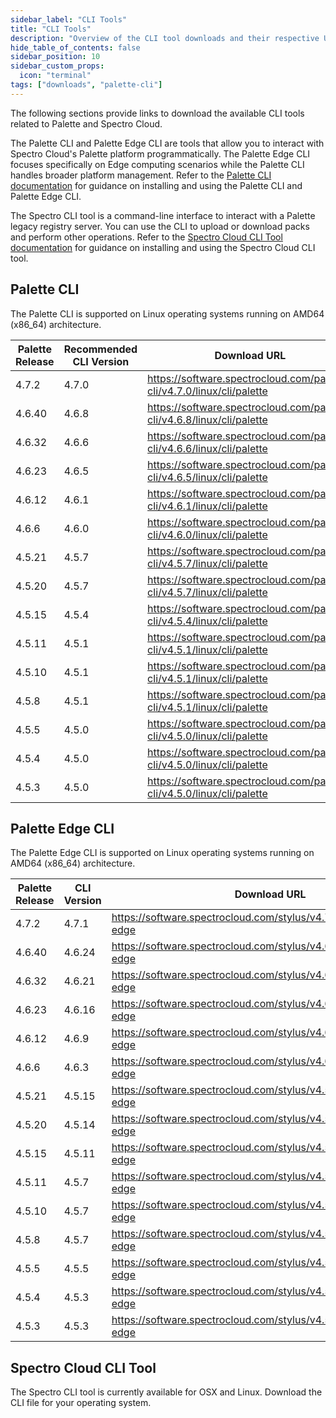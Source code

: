 ```yaml
---
sidebar_label: "CLI Tools"
title: "CLI Tools"
description: "Overview of the CLI tool downloads and their respective URL and checksums."
hide_table_of_contents: false
sidebar_position: 10
sidebar_custom_props:
  icon: "terminal"
tags: ["downloads", "palette-cli"]
---
```


The following sections provide links to download the available CLI tools related to Palette and Spectro Cloud.

The Palette CLI and Palette Edge CLI are tools that allow you to interact with Spectro Cloud's Palette platform
programmatically. The Palette Edge CLI focuses specifically on Edge computing scenarios while the Palette CLI handles
broader platform management. Refer to the [Palette CLI documentation](../automation/palette-cli/palette-cli.md) for
guidance on installing and using the Palette CLI and Palette Edge CLI.

The Spectro CLI tool is a command-line interface to interact with a Palette legacy registry server. You can use the CLI
to upload or download packs and perform other operations. Refer to the
[Spectro Cloud CLI Tool documentation](../registries-and-packs/spectro-cli-reference.md) for guidance on installing and
using the Spectro Cloud CLI tool.

## Palette CLI

The Palette CLI is supported on Linux operating systems running on AMD64 (x86_64) architecture.

| Palette Release <!-- palette-cli-version-table --> | Recommended CLI Version          | Download URL                                                           | Checksum (SHA256)                                                   |
| -------------------------------------------------- | -------------------------------- | ---------------------------------------------------------------------- | ------------------------------------------------------------------- |
| <!-- cli-4-7-0 --> 4.7.2                           | 4.7.0                            | https://software.spectrocloud.com/palette-cli/v4.7.0/linux/cli/palette | `edf68bfaf845b5f92f428a09d719f8cf975d790c50d94aedcaf2a8f0ea3d022d`  |
| <!-- cli-4.6.x --> 4.6.40                          | 4.6.8                            | https://software.spectrocloud.com/palette-cli/v4.6.8/linux/cli/palette | `33a81b1ddfcaf35bef73e6f8ae7016f1dd30bce16af74eeeb53e0f3209fcdcc4`  |
| <!-- cli-4.6.c --> 4.6.32                          | 4.6.6                            | https://software.spectrocloud.com/palette-cli/v4.6.6/linux/cli/palette | `5884500e5a04a7c2beb573674eb78a8804794a0dd25e4da5b38829e7303a29fe`  |
| <!-- cli-4.6.b --> 4.6.23                          | <!-- palette-cli-4.6.b --> 4.6.5 | https://software.spectrocloud.com/palette-cli/v4.6.5/linux/cli/palette | `b56af3f083130ca0665e8c0a4f3e2d903572209f714a50f19c0110452122e28d`  |
| <!-- cli-4.6.a --> 4.6.12                          | <!-- palette-cli-4.6.a --> 4.6.1 | https://software.spectrocloud.com/palette-cli/v4.6.1/linux/cli/palette | `db6da8dc1648b27ca8057fbbe3d95e7d371136f52395cef3dc3bd8ac62c287ae`  |
| 4.6.6                                              | 4.6.0                            | https://software.spectrocloud.com/palette-cli/v4.6.0/linux/cli/palette | `07d63693a8c90483f6f000d4580cfd86f81178e4b96cfbd32e0f50955d57eec7`  |
| 4.5.21                                             | 4.5.7                            | https://software.spectrocloud.com/palette-cli/v4.5.7/linux/cli/palette | `e37032f6aac7c15a54e6d2085021ae795669a292cf7a5993a945592b8b8c0d9e`  |
| 4.5.20                                             | 4.5.7                            | https://software.spectrocloud.com/palette-cli/v4.5.7/linux/cli/palette | `e37032f6aac7c15a54e6d2085021ae795669a292cf7a5993a945592b8b8c0d9e`  |
| 4.5.15                                             | 4.5.4                            | https://software.spectrocloud.com/palette-cli/v4.5.4/linux/cli/palette | `74723cae5e87353e9c6b0191036229c0a9b645f10101e309586ecb18b6691bbd`  |
| 4.5.11                                             | 4.5.1                            | https://software.spectrocloud.com/palette-cli/v4.5.1/linux/cli/palette | `050e853483065b63ef3096813611b13b9dcfe4556a6fd370ec6ebdf5c6be8738`  |
| 4.5.10                                             | 4.5.1                            | https://software.spectrocloud.com/palette-cli/v4.5.1/linux/cli/palette | `050e853483065b63ef3096813611b13b9dcfe4556a6fd370ec6ebdf5c6be8738`  |
| 4.5.8                                              | 4.5.1                            | https://software.spectrocloud.com/palette-cli/v4.5.1/linux/cli/palette | `050e853483065b63ef3096813611b13b9dcfe4556a6fd370ec6ebdf5c6be8738`  |
| 4.5.5                                              | 4.5.0                            | https://software.spectrocloud.com/palette-cli/v4.5.0/linux/cli/palette | `1af96e486f621754695de899752dcd67bdc3d4a8c16f03272035dbadad6a54f0`  |
| 4.5.4                                              | 4.5.0                            | https://software.spectrocloud.com/palette-cli/v4.5.0/linux/cli/palette | `1af96e486f621754695de899752dcd67bdc3d4a8c16f03272035dbadad6a54f0`  |
| 4.5.3                                              | 4.5.0                            | https://software.spectrocloud.com/palette-cli/v4.5.0/linux/cli/palette | `1af96e486f621754695de899752dcd67bdc3d4a8c16f03272035dbadad6a54f0`  |

## Palette Edge CLI

The Palette Edge CLI is supported on Linux operating systems running on AMD64 (x86_64) architecture.

| Palette Release <!-- edge-version-table --> | CLI Version                | Download URL                                                            | Checksum (SHA256)                                                   |
| ------------------------------------------- | -------------------------- | ----------------------------------------------------------------------- | ------------------------------------------------------------------- |
| <!-- edge-4-7-0 --> 4.7.2                   | 4.7.1                      | https://software.spectrocloud.com/stylus/v4.7.1/cli/linux/palette-edge  | `b20cd1eabe3aa706472b23693386629812e8dd1c4ffce7fd7efda5b08f1c6929 ` |
| <!-- edge-4.6.x --> 4.6.40                  | 4.6.24                     | https://software.spectrocloud.com/stylus/v4.6.24/cli/linux/palette-edge | `c90741bb2e959e8188337bd6ece73f67d6512c5f20e9c79a64b01aab9c0708de`  |
| <!-- edge-4.6.c --> 4.6.32                  | 4.6.21                     | https://software.spectrocloud.com/stylus/v4.6.21/cli/linux/palette-edge | `17e057172b8b2cd42cdc5aff0735dfdff6e864ec03b5404e18ae130bfd315b87`  |
| <!-- edge-4.6.b --> 4.6.23                  | <!-- edge-4.6.b --> 4.6.16 | https://software.spectrocloud.com/stylus/v4.6.16/cli/linux/palette-edge | `628c3668633943e9fd4b7859093948843d508494ec88b906f75aea9e80ec0f5f`  |
| <!-- edge-4.6.a --> 4.6.12                  | <!-- edge-4.6.a --> 4.6.9  | https://software.spectrocloud.com/stylus/v4.6.9/cli/linux/palette-edge  | `e50a5533316e96c8b145d8e0c1e2b3e9958350d4aed61e8292cd31b4e7fb4196`  |
| 4.6.6                                       | 4.6.3                      | https://software.spectrocloud.com/stylus/v4.6.3/cli/linux/palette-edge  | `639d325659b369b8e71e00d36763b6088ac1932dbdbd105bdf3c63051cfd500b`  |
| 4.5.21                                      | 4.5.15                     | https://software.spectrocloud.com/stylus/v4.5.15/cli/linux/palette-edge | `5265133de8b204b6569b559a895aa03514b42b3285640755ed29e23d812e21cb`  |
| 4.5.20                                      | 4.5.14                     | https://software.spectrocloud.com/stylus/v4.5.14/cli/linux/palette-edge | `5265133de8b204b6569b559a895aa03514b42b3285640755ed29e23d812e21cb`  |
| 4.5.15                                      | 4.5.11                     | https://software.spectrocloud.com/stylus/v4.5.11/cli/linux/palette-edge | `390b4693a91c938ef230ce329ec28f42c058f98fb77160685e9a885dd2083587`  |
| 4.5.11                                      | 4.5.7                      | https://software.spectrocloud.com/stylus/v4.5.7/cli/linux/palette-edge  | `abbceb9844991fc70af1e7967095873583c7f8aba549583cfc27d22f1e0819b1`  |
| 4.5.10                                      | 4.5.7                      | https://software.spectrocloud.com/stylus/v4.5.7/cli/linux/palette-edge  | `abbceb9844991fc70af1e7967095873583c7f8aba549583cfc27d22f1e0819b1`  |
| 4.5.8                                       | 4.5.7                      | https://software.spectrocloud.com/stylus/v4.5.7/cli/linux/palette-edge  | `abbceb9844991fc70af1e7967095873583c7f8aba549583cfc27d22f1e0819b1`  |
| 4.5.5                                       | 4.5.5                      | https://software.spectrocloud.com/stylus/v4.5.5/cli/linux/palette-edge  | `f93382a7ab92e9621f47d857252c2673b33de79735cf729fcb4b2fb24719d537`  |
| 4.5.4                                       | 4.5.3                      | https://software.spectrocloud.com/stylus/v4.5.3/cli/linux/palette-edge  | `9008f77d11b0129c35d2c9da6bb29a09ca6bc63ffa27d828996d30ac4c853c28`  |
| 4.5.3                                       | 4.5.3                      | https://software.spectrocloud.com/stylus/v4.5.3/cli/linux/palette-edge  | `9008f77d11b0129c35d2c9da6bb29a09ca6bc63ffa27d828996d30ac4c853c28`  |

## Spectro Cloud CLI Tool

The Spectro CLI tool is currently available for OSX and Linux. Download the CLI file for your operating system.

<PartialsComponent category="cli-tools" name="spectro-cloud-cli-tool-download" />
